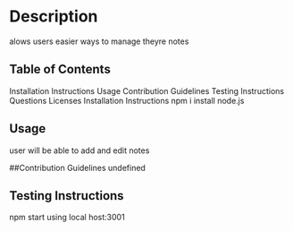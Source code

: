 
# Description
alows users easier ways to manage theyre notes

## Table of Contents
Installation Instructions
Usage
Contribution Guidelines
Testing Instructions
Questions
Licenses
Installation Instructions
npm i install node.js

## Usage
user will be able to add and edit notes

##Contribution Guidelines
undefined

## Testing Instructions
npm start using local host:3001

